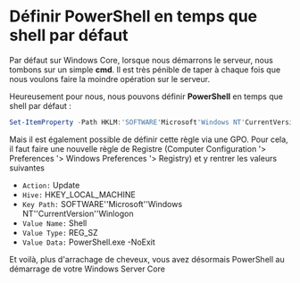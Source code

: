 # Définir PowerShell en temps que shell par défaut

Par défaut sur Windows Core, lorsque nous démarrons le serveur, nous
tombons sur un simple **cmd**. Il est très pénible de taper à chaque
fois que nous voulons faire la moindre opération sur le serveur.

Heureusement pour nous, nous pouvons définir **PowerShell** en temps que
shell par défaut :

```powershell
Set-ItemProperty -Path HKLM:'SOFTWARE'Microsoft'Windows NT'CurrentVersion'Winlogon -Name Shell -Value PowerShell.exe -NoExit
```

Mais il est également possible de définir cette règle via une GPO. Pour
cela, il faut faire une nouvelle règle de Registre (Computer
Configuration '> Preferences '> Windows Preferences '> Registry) et y
rentrer les valeurs suivantes

* `Action:` Update
* `Hive:` HKEY_LOCAL_MACHINE
* `Key Path:` SOFTWARE''Microsoft''Windows
    NT''CurrentVersion''Winlogon
* `Value Name:` Shell
* `Value Type:` REG_SZ
* `Value Data:` PowerShell.exe -NoExit

Et voilà, plus d'arrachage de cheveux, vous avez désormais PowerShell
au démarrage de votre Windows Server Core
